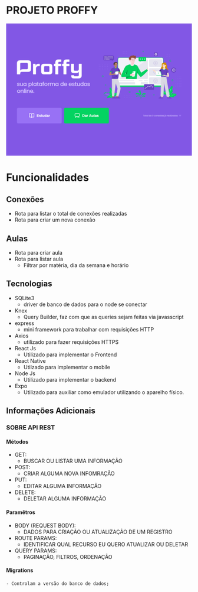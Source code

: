 
# PROJETO PROFFY

<img src="/docs/proffy.png" alt="My cool logo"/>

# Funcionalidades

## Conexões
  - Rota para listar o total de conexões realizadas
  - Rota para criar um nova conexão

## Aulas
  - Rota para criar aula
  - Rota para listar aula
    - Filtrar por matéria, dia da semana e horário
 

## Tecnologias
  - SQLite3
    - driver de banco de dados para o node se conectar
  - Knex
    - Query Builder, faz com que as queries sejam feitas via javasscript
  - express
    - mini framework para trabalhar com requisições HTTP
  - Axios
	- utilizado para fazer requisições HTTPS	
  - React Js
	- Utilizado para implementar o Frontend
  - React Native
	- Utilzado para implementar o mobile
  - Node Js
	- Utilizado para implementar o backend
  - Expo
	- Utilizado para auxiliar como emulador utilizando o aparelho físico.

## Informações Adicionais

  ### SOBRE API REST

  #### Métodos 
  - GET: 
    - BUSCAR OU LISTAR UMA INFORMAÇÃO
  - POST: 
    - CRIAR ALGUMA NOVA INFOMRAÇÃO
  - PUT: 
    - EDITAR ALGUMA INFORMAÇÃO
  - DELETE: 
    - DELETAR ALGUMA INFORMAÇÃO
  
  #### Paramêtros
  - BODY (REQUEST BODY): 
    - DADOS PARA CRIAÇÃO OU ATUALIZAÇÃO DE UM REGISTRO
  - ROUTE PARAMS: 
    - IDENTIFICAR QUAL RECURSO EU QUERO ATUALIZAR OU DELETAR
  - QUERY PARAMS: 
    - PAGINAÇÃO, FILTROS, ORDENAÇÃO

  #### Migrations
    - Controlam a versão do banco de dados;
  
 
